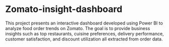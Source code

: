 # Zomato-insight-dashboard
This project presents an interactive dashboard developed using Power BI to analyze food order trends on Zomato. The goal is to provide business insights such as top restaurants, cuisine preferences, delivery performance, customer satisfaction, and discount utilization all extracted from order data.
